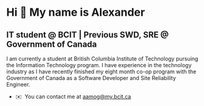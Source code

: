 Hi 👋 My name is Alexander
==========================

IT student @ BCIT | Previous SWD, SRE @ Government of Canada
-----------------------------------------

I am currently a student at British Columbia Institute of Technology pursuing the Information Technology program. I have experience in the technology industry as I have recently finished my eight month co-op program with the Government of Canada as a Software Developer and Site Reliability Engineer.


* ✉️  You can contact me at [aamog@my.bcit.ca](mailto:aamog@my.bcit.ca)
